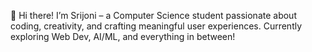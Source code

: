 👋 Hi there! I’m Srijoni – a Computer Science student passionate about coding, creativity, and crafting meaningful user experiences. Currently exploring Web Dev, AI/ML, and everything in between!
